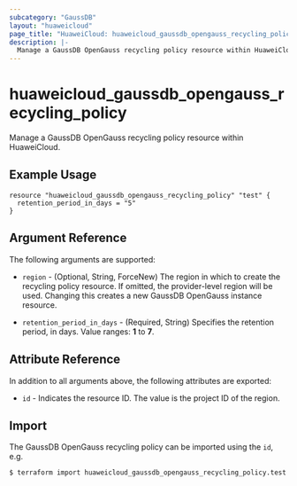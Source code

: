 ```yaml
---
subcategory: "GaussDB"
layout: "huaweicloud"
page_title: "HuaweiCloud: huaweicloud_gaussdb_opengauss_recycling_policy"
description: |-
  Manage a GaussDB OpenGauss recycling policy resource within HuaweiCloud.
---
```


# huaweicloud_gaussdb_opengauss_recycling_policy

Manage a GaussDB OpenGauss recycling policy resource within HuaweiCloud.

## Example Usage

```hcl
resource "huaweicloud_gaussdb_opengauss_recycling_policy" "test" {
  retention_period_in_days = "5"
}
```

## Argument Reference

The following arguments are supported:

* `region` - (Optional, String, ForceNew) The region in which to create the recycling policy resource. If omitted, the
  provider-level region will be used. Changing this creates a new GaussDB OpenGauss instance resource.

* `retention_period_in_days` - (Required, String) Specifies the retention period, in days. Value ranges: **1** to **7**.

## Attribute Reference

In addition to all arguments above, the following attributes are exported:

* `id` - Indicates the resource ID. The value is the project ID of the region.

## Import

The GaussDB OpenGauss recycling policy can be imported using the `id`, e.g.

```bash
$ terraform import huaweicloud_gaussdb_opengauss_recycling_policy.test <id>
```

